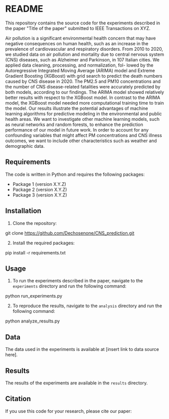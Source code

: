 # README

This repository contains the source code for the experiments described in the paper "Title of the paper" submitted to IEEE Transactions on XYZ. 

Air pollution is a significant environmental health
concern that may have negative consequences on human health,
such as an increase in the prevalence of cardiovascular and
respiratory disorders. From 2010 to 2020, we studied data on
air pollution and mortality due to central nervous system (CNS)
diseases, such as Alzheimer and Parkinson, in 107 Italian cities.
We applied data cleaning, processing, and normalization, fol-
lowed by the Autoregressive Integrated Moving Average (ARIMA)
model and Extreme Gradient Boosting (XGBoost) with grid
search to predict the death numbers caused by CNS disease in
2020. The PM2.5 and PM10 concentrations and the number of
CNS disease-related fatalities were accurately predicted by both
models, according to our findings. The ARIMA model showed
relatively better results with respect to the XGBoost model.
In contrast to the ARIMA model, the XGBoost model needed
more computational training time to train the model. Our
results illustrate the potential advantages of machine learning
algorithms for predictive modeling in the environmental and
public health areas. We want to investigate other machine
learning models, such as neural networks and random forests,
to enhance the prediction performance of our model in future
work. In order to account for any confounding variables that
might affect PM concentrations and CNS illness outcomes,
we want to include other characteristics such as weather and
demographic data. 

## Requirements

The code is written in Python and requires the following packages:

- Package 1 (version X.Y.Z)
- Package 2 (version X.Y.Z)
- Package 3 (version X.Y.Z)

## Installation

1. Clone the repository:

git clone https://github.com/Dechosenone/CNS_prediction.git


2. Install the required packages:

pip install -r requirements.txt


## Usage

1. To run the experiments described in the paper, navigate to the `experiments` directory and run the following command:



python run_experiments.py


2. To reproduce the results, navigate to the `analysis` directory and run the following command:


python analyze_results.py


## Data

The data used in the experiments is available at [insert link to data source here]. 

## Results

The results of the experiments are available in the `results` directory. 

## Citation

If you use this code for your research, please cite our paper:

